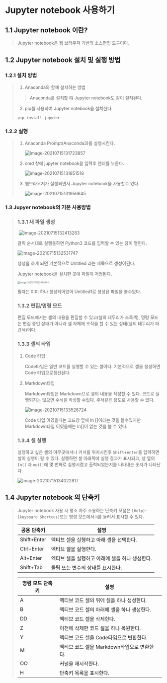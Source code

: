 # Jupyter notebook 사용하기



## 1.1 Jupyter notebook 이란?

>Jupyter notebook은 웹 브라우저 기반의 소스편집 도구이다.





## 1.2  Jupyter notebook 설치 및 실행 방법



### 1.2.1 설치 방법

>1. Anaconda와 함꼐 설치하는 방법
>
>   >Anaconda를 설치할 떄  Jupyter notebook도 같이 설치된다.
>
>2. pip를 사용하여  Jupyter notebook을 설치한다.
>
>   ```python
>   pip install jupyter		
>   ```



### 1.2.2 실행

> 1. Anaconda Prompt(Anaconda3)를 실행시킨다.
>
>    ![image-20210715131723857](C:\Users\sskym\AppData\Roaming\Typora\typora-user-images\image-20210715131723857.png)
>
> 2. cmd 창에 jupyter notebook을 입력후 엔터를 누른다.
>
>    ![image-20210715131851518](C:\Users\sskym\AppData\Roaming\Typora\typora-user-images\image-20210715131851518.png)
>
> 3. 웹브라우저가 실행되면서 Jupyter notebook을 사용할수 있다.
>
>    ![image-20210715131956645](C:\Users\sskym\AppData\Roaming\Typora\typora-user-images\image-20210715131956645.png)



### 1.3 Jupyer notebook의 기본 사용방법

> ### 1.3.1 새 파일 생성
>
> ​		 ![image-20210715132413283](C:\Users\sskym\AppData\Roaming\Typora\typora-user-images\image-20210715132413283.png)
>
> 클릭 순서대로 실행을하면 Python3 코드를 입력할 수 있는 창이 열린다.
>
> ![image-20210715132531747](C:\Users\sskym\AppData\Roaming\Typora\typora-user-images\image-20210715132531747.png)
>
> 생성을 하게 되면 기본적으로 Untitled 라는 제목으로 생성이된다.  
>
> Jupyter notebook을 설치한 곳에 파일이 저정된다. 
>
> <img src="C:\Users\sskym\AppData\Roaming\Typora\typora-user-images\image-20210715132840844.png" alt="image-20210715132840844" style="zoom:50%;" />
>
> 필자는 이미 하나 생성되어있어  Untitled1로 생성된 파일을 볼수있다.
>
> 
>
> ### 1.3.2 편집/명령 모드
>
> 편집 모드에서는 셀의 내용을 편집할 수 있고(셀의 테두리가 초록색), 명령 모드는 편집 중인 상태가 아니라 셀 자체에 조작을 할 수 있는 상태(셀의 테두리가 파란색)이다.
>
> 
>
> ### 1.3.3 셀의 타입
>
> 1. Code 타입 
>
>    Code타입은 일반 코드를 실행할 수 있는 셀이다. 기본적으로 셀을 생성하면 Code 타입으로생선된다.
>
> 2. Markdown타입
>
>    Markdown타입은 Markdown으로 셀의 내용을 작성할 수 있다. 코드로 실행되지는 않으면 수식을 작성할 수있다. 주석같은 용도로 사용할 수 있다.
>
>    ![image-20210715133528724](C:\Users\sskym\AppData\Roaming\Typora\typora-user-images\image-20210715133528724.png)
>
>    Code 타입 이였을때는 코드창 옆에 In []이라는 것을 볼수있지만 Markdown타입 이였을때는 In[]이 없는 것을 볼 수 있다.
>
> ### 1.3.4 셀 실행
>
> 실행하고 싶은 셀의 아무곳에서나 커서를 위치시킨후 `Shift`+`enter`를 입력하면 셀이 실행이 될 수 있다. 실행하면 셀 아래쪽에 실행 결과가 표시되고, 셀 옆의 `In[]` 과 `out[]`에 몇 번째로 실행시켰고 출력되었는지를 나타내는 숫자가 나타난다.
>
> ![image-20210715134022817](C:\Users\sskym\AppData\Roaming\Typora\typora-user-images\image-20210715134022817.png)
>
> 



##  1.4 Jupyter notebook 의 단축키

>  Jupyter notebook 사용 시 평소 자주 소용하는 단축키 모음은 `[Help]`-`[keyboard Shortcus]`또는 명령 모드에서 `H`를 놀러서 표시할 수 있다.
>
> | 공용 단축키 | 설명                                            |
> | ----------- | ----------------------------------------------- |
> | Shift+Enter | 엑티브 셀을 실행하고 아래 셀을 선택한다.        |
> | Ctrl+Enter  | 엑티브 셀을 실행한다.                           |
> | Alt+Enter   | 엑티브 셀을 실행하고 아래에 셀을 하나 생성한다. |
> | Shift+Tab   | 툴팁 또는 변수의 상태를 표시한다.               |
>
> | 명령 모드 단축키 | 설명                                        |
> | ---------------- | ------------------------------------------- |
> | A                | 엑티브 코드 셀의 위에 셀을 하나 생성한다.   |
> | B                | 엑티브 코드 셀의 아래에 셀을 하나 생성한다. |
> | DD               | 엑티브 코드 셀을 삭제한다.                  |
> | Z                | 이전에 삭제한 코드 셀을 하나 복원한다.      |
> | Y                | 엑티브 코드 셀을 Code타입으로 변환한다.     |
> | M                | 엑티브 코드 셀을 Markdown타입으로 변환한다. |
> | OO               | 커널을 재시작한다.                          |
> | H                | 단축키 목록을 표시한다.                     |
>
> 

